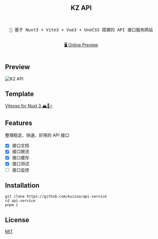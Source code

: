 <h2 align="center">
KZ API
</h2><br>

<pre align="center">
🧪 基于 Nuxt3 + Vite3 + Vue3 + UnoCSS 搭建的 API 接口服务网站
</pre>

<p align="center">
<br>
<a href="https://api.kuizuo.cn">🖥 Online Preview</a>
<br><br>
<a href="https://stackblitz.com/github/kuizuo/api-service"><img src="https://developer.stackblitz.com/img/open_in_stackblitz.svg" alt=""></a>
</p>

## Preview

![KZ API](https://img.kuizuo.cn/KZ%20API.png)

## Template

[Vitesse for Nuxt 3 🏔💚⚡️](https://github.com/antfu/vitesse-nuxt3)

## Features

整理稳定、快速、好用的 API 接口

- [x] 接口文档
- [x] 接口限流
- [x] 接口缓存
- [x] 接口测试
- [ ] 接口监控

## Installation

```
git clone https://github.com/kuizuo/api-service
cd api-service
pnpm i
```

## License

[MIT](https://github.com/kuizuo/api-service/blob/main/LICENSE)
